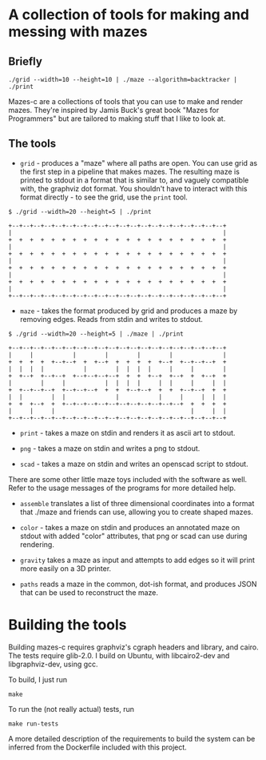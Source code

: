 # A collection of tools for making and messing with mazes

## Briefly

    ./grid --width=10 --height=10 | ./maze --algorithm=backtracker | ./print

Mazes-c are a collections of tools that you can use to make and render
mazes. They're inspired by Jamis Buck's great book "Mazes for
Programmers" but are tailored to making stuff that I like to
look at.

## The tools

- `grid` - produces a "maze" where all paths are open. You can use
  grid as the first step in a pipeline that makes mazes. The resulting
  maze is printed to stdout in a format that is similar to, and
  vaguely compatible with, the graphviz dot format. You shouldn't have
  to interact with this format directly - to see the grid, use the
  `print` tool.

```
$ ./grid --width=20 --height=5 | ./print

+--+--+--+--+--+--+--+--+--+--+--+--+--+--+--+--+--+--+--+--+
|                                                           |
+  +  +  +  +  +  +  +  +  +  +  +  +  +  +  +  +  +  +  +  +
|                                                           |
+  +  +  +  +  +  +  +  +  +  +  +  +  +  +  +  +  +  +  +  +
|                                                           |
+  +  +  +  +  +  +  +  +  +  +  +  +  +  +  +  +  +  +  +  +
|                                                           |
+  +  +  +  +  +  +  +  +  +  +  +  +  +  +  +  +  +  +  +  +
|                                                           |
+--+--+--+--+--+--+--+--+--+--+--+--+--+--+--+--+--+--+--+--+
```

- `maze` - takes the format produced by grid and produces a maze by
  removing edges. Reads from stdin and writes to stdout.

```
$ ./grid --width=20 --height=5 | ./maze | ./print

+--+--+--+--+--+--+--+--+--+--+--+--+--+--+--+--+--+--+--+--+
|     |           |        |        |        |              |
+  +  +  +  +--+--+  +  +--+  +  +  +  +  +--+  +--+--+--+  +
|  |  |  |           |        |  |  |  |     |     |        |
+  +--+  +--+--+  +--+--+--+--+  +  +  +--+  +--+  +  +--+  +
|        |     |           |  |  |  |     |  |     |     |  |
+  +--+--+--+  +--+--+--+  +  +  +--+--+  +  +  +--+--+  +  +
|  |        |  |              |           |     |     |  |  |
+  +  +--+  +  +--+--+--+--+--+--+--+--+--+--+--+  +  +  +  +
|     |     |                                      |     |  |
+--+--+--+--+--+--+--+--+--+--+--+--+--+--+--+--+--+--+--+--+
```

- `print` - takes a maze on stdin and renders it as ascii art to
  stdout.

- `png` - takes a maze on stdin and writes a png to stdout.

- `scad` - takes a maze on stdin and writes an openscad script to
  stdout.

There are some other little maze toys included with the software as well.
Refer to the usage messages of the programs for more detailed help.

- `assemble` translates a list of three dimensional coordinates into
  a format that ./maze and friends can use, allowing you to create shaped
  mazes.

- `color` - takes a maze on stdin and produces an annotated maze on
  stdout with added "color" attributes, that png or scad can use
  during rendering.

- `gravity` takes a maze as input and attempts to add edges so it will
  print more easily on a 3D printer.

- `paths` reads a maze in the common, dot-ish format, and produces
  JSON that can be used to reconstruct the maze.

# Building the tools

Building mazes-c requires graphviz's cgraph headers and library, and
cairo. The tests require glib-2.0. I build on Ubuntu, with
libcairo2-dev and libgraphviz-dev, using gcc.

To build, I just run

    make

To run the (not really actual) tests, run

    make run-tests

A more detailed description of the requirements to build the system
can be inferred from the Dockerfile included with this project.
